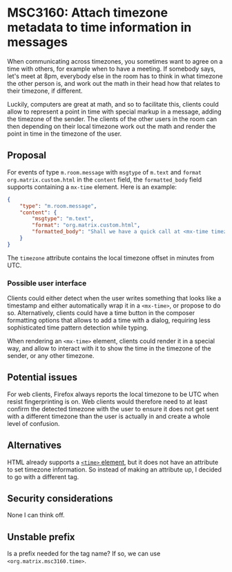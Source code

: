 # MSC3160: Attach timezone metadata to time information in messages

When communicating across timezones, you sometimes want to agree on a time with others, for example when to have a meeting. If somebody says, let's meet at 8pm, everybody else in the room has to think in what timezone the other person is, and work out the math in their head how that relates to their timezone, if different.

Luckily, computers are great at math, and so to facilitate this, clients could allow to represent a point in time with special markup in a message, adding the timezone of the sender. The clients of the other users in the room can then depending on their local timezone work out the math and render the point in time in the timezone of the user.

## Proposal

For events of type `m.room.message` with `msgtype` of `m.text` and `format` `org.matrix.custom.html` in the `content` field, the `formatted_body` field supports containing a `mx-time` element. Here is an example:

```json
{
    "type": "m.room.message",
    "content": {
        "msgtype": "m.text",
        "format": "org.matrix.custom.html",
        "formatted_body": "Shall we have a quick call at <mx-time timezone=\"-120\">9am</mx-time> tomorrow?"
    }
}
```

The `timezone` attribute contains the local timezone offset in minutes from UTC.

### Possible user interface

Clients could either detect when the user writes something that looks like a timestamp and either automatically wrap it in a `<mx-time>`, or propose to do so. Alternatively, clients could have a time button in the composer formatting options that allows to add a time with a dialog, requiring less sophisticated time pattern detection while typing.

When rendering an `<mx-time>` element, clients could render it in a special way, and allow to interact with it to show the time in the timezone of the sender, or any other timezone.

## Potential issues

For web clients, Firefox always reports the local timezone to be UTC when resist fingerprinting is on. Web clients would therefore need to at least confirm the detected timezone with the user to ensure it does not get sent with a different timezone than the user is actually in and create a whole level of confusion.

## Alternatives

HTML already supports a [`<time>` element](https://developer.mozilla.org/en-US/docs/Web/HTML/Element/time), but it does not have an attribute to set timezone information. So instead of making an attribute up, I decided to go with a different tag.

## Security considerations

None I can think off.

## Unstable prefix

Is a prefix needed for the tag name? If so, we can use `<org.matrix.msc3160.time>`.

